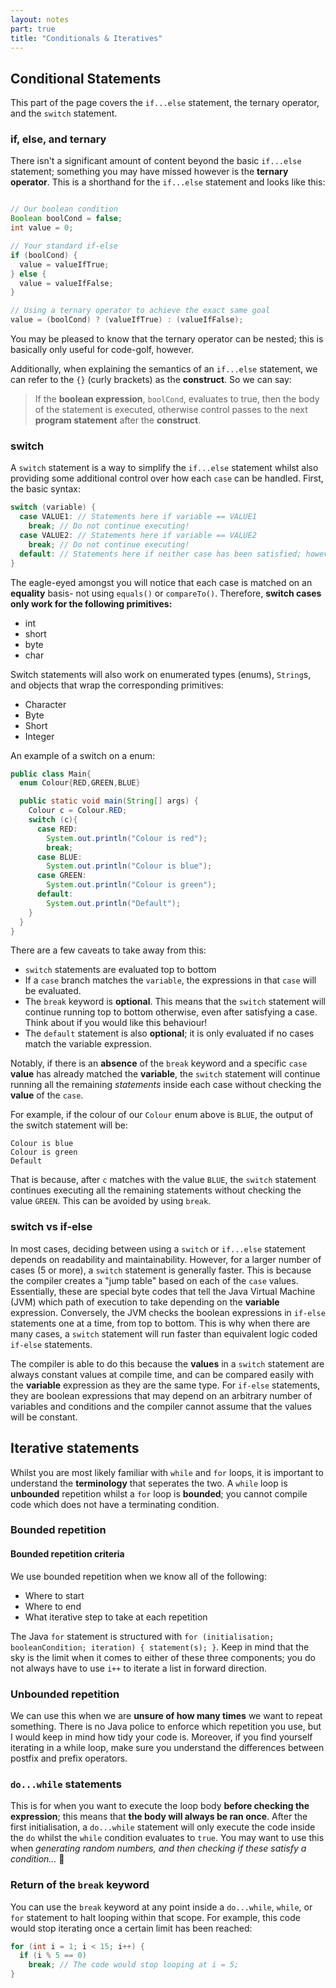 ```yaml
---
layout: notes
part: true
title: "Conditionals & Iteratives"
---
```


## Conditional Statements

This part of the page covers the `if...else` statement, the ternary operator, and the `switch` statement.

### if, else, and ternary

There isn't a significant amount of content beyond the basic `if...else` statement; something you may have missed however is the **ternary operator**. This is a shorthand for the `if...else` statement and looks like this:

```java

// Our boolean condition
Boolean boolCond = false;
int value = 0;

// Your standard if-else
if (boolCond) {
  value = valueIfTrue;
} else {
  value = valueIfFalse;
}

// Using a ternary operator to achieve the exact same goal
value = (boolCond) ? (valueIfTrue) : (valueIfFalse);
```

You may be pleased to know that the ternary operator can be nested; this is basically only useful for code-golf, however. 

Additionally, when explaining the semantics of an `if...else` statement, we can refer to the `{}` (curly brackets) as the **construct**. So we can say:

> If the **boolean expression**, `boolCond`, evaluates to true, then the body of the statement is executed, otherwise control passes to the next **program statement** after the **construct**.


### switch

A `switch` statement is a way to simplify the `if...else` statement whilst also providing some additional control over how each `case` can be handled. First, the basic syntax:
``` java
switch (variable) {
  case VALUE1: // Statements here if variable == VALUE1
    break; // Do not continue executing!
  case VALUE2: // Statements here if variable == VALUE2
    break; // Do not continue executing!
  default: // Statements here if neither case has been satisfied; however you can leave this blank.
}
```

The eagle-eyed amongst you will notice that each case is matched on an **equality** basis- not using `equals()` or `compareTo()`. Therefore, **switch cases only work for the following primitives:**
- int
- short
- byte
- char

Switch statements will also work on enumerated types (enums), `String`s, and objects that wrap the corresponding primitives:
- Character
- Byte
- Short
- Integer

An example of a switch on a enum:

```java
public class Main{
  enum Colour{RED,GREEN,BLUE}

  public static void main(String[] args) {
    Colour c = Colour.RED;
    switch (c){ 
      case RED:
        System.out.println("Colour is red");
        break;
      case BLUE:
        System.out.println("Colour is blue");
      case GREEN:
        System.out.println("Colour is green");
      default:
        System.out.println("Default");
    }
  }
}
```

There are a few caveats to take away from this:
- `switch` statements are evaluated top to bottom
- If a `case` branch matches the `variable`, the expressions in that `case` will be evaluated.
- The `break` keyword is **optional**. This means that the `switch` statement will continue running top to bottom otherwise, even after satisfying a case. Think about if you would like this behaviour!
- The `default` statement is also **optional**; it is only evaluated if no cases match the variable expression.

Notably, if there is an **absence** of the `break` keyword and a specific `case` **value** has already matched the **variable**, the `switch` statement will continue running all the remaining *statements* inside each case without checking the **value** of the `case`.

For example, if the colour of our `Colour` enum above is `BLUE`, the output of the switch statement will be:

```
Colour is blue
Colour is green
Default
```

That is because, after `c` matches with the value `BLUE`, the `switch` statement continues executing all the remaining statements without checking the value `GREEN`. This can be avoided by using `break`.

### switch vs if-else
In most cases, deciding between using a `switch` or `if...else` statement depends on readability and maintainability. However, for a larger number of cases (5 or more), a `switch` statement is generally faster. This is because the compiler creates a "jump table" based on each of the `case` values. Essentially, these are special byte codes that tell the Java Virtual Machine (JVM) which path of execution to take depending on the **variable** expression. Conversely, the JVM checks the boolean expressions in `if-else` statements one at a time, from top to bottom. This is why when there are many cases, a `switch` statement will run faster than equivalent logic coded `if-else` statements.

The compiler is able to do this because the **values** in a `switch` statement are always constant values at compile time, and can be compared easily with the **variable** expression as they are the same type. For `if-else` statements, they are boolean expressions that may depend on an arbitrary number of variables and conditions and the compiler cannot assume that the values will be constant. 

## Iterative statements

Whilst you are most likely familiar with `while` and `for` loops, it is important to understand the **terminology** that seperates the two. A `while` loop is **unbounded** repetition whilst a `for` loop is **bounded**; you cannot compile code which does not have a terminating condition.

### Bounded repetition

#### Bounded repetition criteria
We use bounded repetition when we know all of the following:
- Where to start
- Where to end
- What iterative step to take at each repetition

The Java `for` statement is structured with `for (initialisation; booleanCondition; iteration) { statement(s); }`. Keep in mind that the sky is the limit when it comes to either of these three components; you do not always have to use `i++` to iterate a list in forward direction.

### Unbounded repetition

We can use this when we are **unsure of how many times** we want to repeat something. There is no Java police to enforce which repetition you use, but I would keep in mind how tidy your code is. Moreover, if you find yourself iterating in a while loop, make sure you understand the differences between postfix and prefix operators.

### `do...while` statements

This is for when you want to execute the loop body **before checking the expression**; this means that **the body will always be ran once**. After the first initialisation, a `do...while` statement will only execute the code inside the `do` whilst the `while` condition evaluates to `true`. You may want to use this when _generating random numbers, and then checking if these satisfy a condition..._ 🤖

### Return of the `break` keyword

You can use the `break` keyword at any point inside a `do...while`, `while`, or `for` statement to halt looping within that scope. For example, this code would stop iterating once a certain limit has been reached:

``` java
for (int i = 1; i < 15; i++) {
  if (i % 5 == 0) 
    break; // The code would stop looping at i = 5;
}
```

